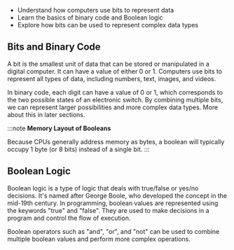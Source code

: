 - Understand how computers use bits to represent data
- Learn the basics of binary code and Boolean logic
- Explore how bits can be used to represent complex data types

## Bits and Binary Code

A bit is the smallest unit of data that can be stored or manipulated in a digital computer. It can have a value of either 0 or 1. Computers use bits to represent all types of data, including numbers, text, images, and videos.

In binary code, each digit can have a value of 0 or 1, which corresponds to the two possible states of an electronic switch. By combining multiple bits, we can represent larger possibilities and more complex data types. More about this in later sections.

:::note
**Memory Layout of Booleans**

Because CPUs generally address memory as bytes, a boolean will typically occupy 1 byte (or 8 bits) instead of a single bit.
:::
## Boolean Logic

Boolean logic is a type of logic that deals with true/false or yes/no decisions. It's named after George Boole, who developed the concept in the mid-19th century. In programming, boolean values are represented using the keywords "true" and "false". They are used to make decisions in a program and control the flow of execution.

Boolean operators such as "and", "or", and "not" can be used to combine multiple boolean values and perform more complex operations.